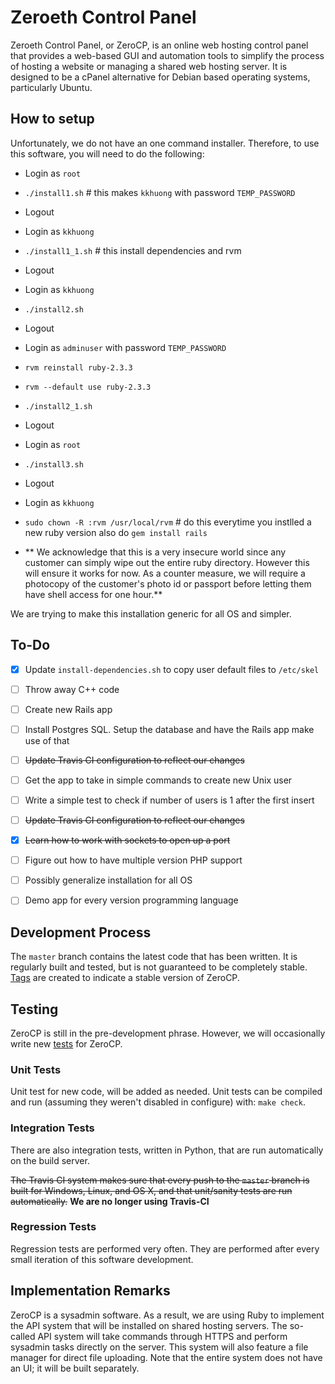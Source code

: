 Zeroeth Control Panel
=====================
Zeroeth Control Panel, or ZeroCP, is an online web hosting control panel that provides a web-based GUI and automation tools to simplify the process of hosting a website or managing a shared web hosting server. It is designed to be a cPanel alternative for Debian based operating systems, particularly Ubuntu.


How to setup
------------
Unfortunately, we do not have an one command installer. Therefore, to use this software, you will need to do the following:

- Login as `root`
- `./install1.sh`  # this makes `kkhuong` with password `TEMP_PASSWORD`
- Logout

- Login as `kkhuong`
- `./install1_1.sh`  # this install dependencies and rvm
- Logout

- Login as `kkhuong`
- `./install2.sh`
- Logout

- Login as `adminuser` with password `TEMP_PASSWORD`
- `rvm reinstall ruby-2.3.3`
- `rvm --default use ruby-2.3.3`
- `./install2_1.sh`
- Logout

- Login as `root`
- `./install3.sh`
- Logout

- Login as `kkhuong`
- `sudo chown -R :rvm /usr/local/rvm`  # do this everytime you instlled a new ruby version also do `gem install rails`
- ** We acknowledge that this is a very insecure world since any customer can simply wipe out the entire ruby directory. However this will ensure it works for now. As a counter measure, we will require a photocopy of the customer's photo id or passport before letting them have shell access for one hour.**

We are trying to make this installation generic for all OS and simpler.

To-Do
-----
- [X] Update `install-dependencies.sh` to copy user default files to `/etc/skel`
- [ ] Throw away C++ code
- [ ] Create new Rails app
- [ ] Install Postgres SQL. Setup the database and have the Rails app make use of that
- [ ] ~~Update Travis CI configuration to reflect our changes~~
- [ ] Get the app to take in simple commands to create new Unix user
- [ ] Write a simple test to check if number of users is 1 after the first insert
- [ ] ~~Update Travis CI configuration to reflect our changes~~
- [X] ~~Learn how to work with sockets to open up a port~~
- [ ] Figure out how to have multiple version PHP support
- [ ] Possibly generalize installation for all OS
- [ ] Demo app for every version programming language


Development Process
-------------------
The `master` branch contains the latest code that has been written. It is regularly built and tested, but is not guaranteed to be completely stable. [Tags](https://github.com/kkhuong/ZeroCP/tags) are created to indicate a stable version of ZeroCP.


Testing
-------
ZeroCP is still in the pre-development phrase. However, we will occasionally write new [tests](test/) for ZeroCP.

### Unit Tests
Unit test for new code, will be added as needed. Unit tests can be compiled and run
(assuming they weren't disabled in configure) with: `make check`.

### Integration Tests
There are also integration tests, written
in Python, that are run automatically on the build server.

~~The Travis CI system makes sure that every push to the `master` branch is built for Windows, Linux, and OS X, and that unit/sanity tests are run automatically.~~ **We are no longer using Travis-CI**

### Regression Tests
Regression tests are performed very often. They are performed after every small iteration of this software development.

Implementation Remarks
----------------------
ZeroCP is a sysadmin software. As a result, we are using Ruby to implement the API system that will be installed on shared hosting servers. The so-called API system will take commands through HTTPS and perform sysadmin tasks directly on the server. This system will also feature a file manager for direct file uploading. Note that the entire system does not have an UI; it will be built separately.

